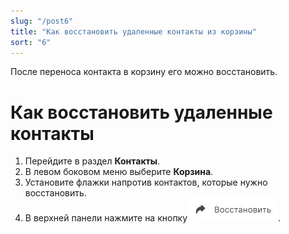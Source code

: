 ```yaml
---
slug: "/post6"
title: "Как восстановить удаленные контакты из корзины"
sort: "6"
---
```


После переноса контакта в корзину его можно восстановить.

# Как восстановить удаленные контакты
1. Перейдите в раздел **Контакты**.
2. В левом боковом меню  выберите  **Корзина**.
3. Установите флажки напротив контактов, которые нужно восстановить.
4. В верхней панели нажмите на кнопку ![restore-contact.jpg](./images/restore-contact.jpg "Восстановить контакт").
